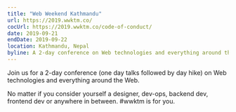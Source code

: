```yaml
---
title: "Web Weekend Kathmandu"
url: https://2019.wwktm.co/
cocUrl: https://2019.wwktm.co/code-of-conduct/
date: 2019-09-21
endDate: 2019-09-22
location: Kathmandu, Nepal
byline: A 2-day conference on Web technologies and everything around the Web, in the lap of the Himalayas.
---
```

Join us for a 2-day conference (one day talks followed by day hike) on Web technologies and everything around the Web.

No matter if you consider yourself a designer, dev-ops, backend dev, frontend dev or anywhere in between. #wwktm is for you.

